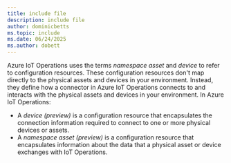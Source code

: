 ```yaml
---
title: include file
description: include file
author: dominicbetts
ms.topic: include
ms.date: 06/24/2025
ms.author: dobett
---
```


Azure IoT Operations uses the terms *namespace asset* and *device* to refer to configuration resources. These configuration resources don't map directly to the physical assets and devices in your environment. Instead, they define how a connector in Azure IoT Operations connects to and interacts with the physical assets and devices in your environment. In Azure IoT Operations:

- A *device (preview)* is a configuration resource that encapsulates the connection information required to connect to one or more physical devices or assets.
- A *namespace asset (preview)* is a configuration resource that encapsulates information about the data that a physical asset or device exchanges with IoT Operations.
